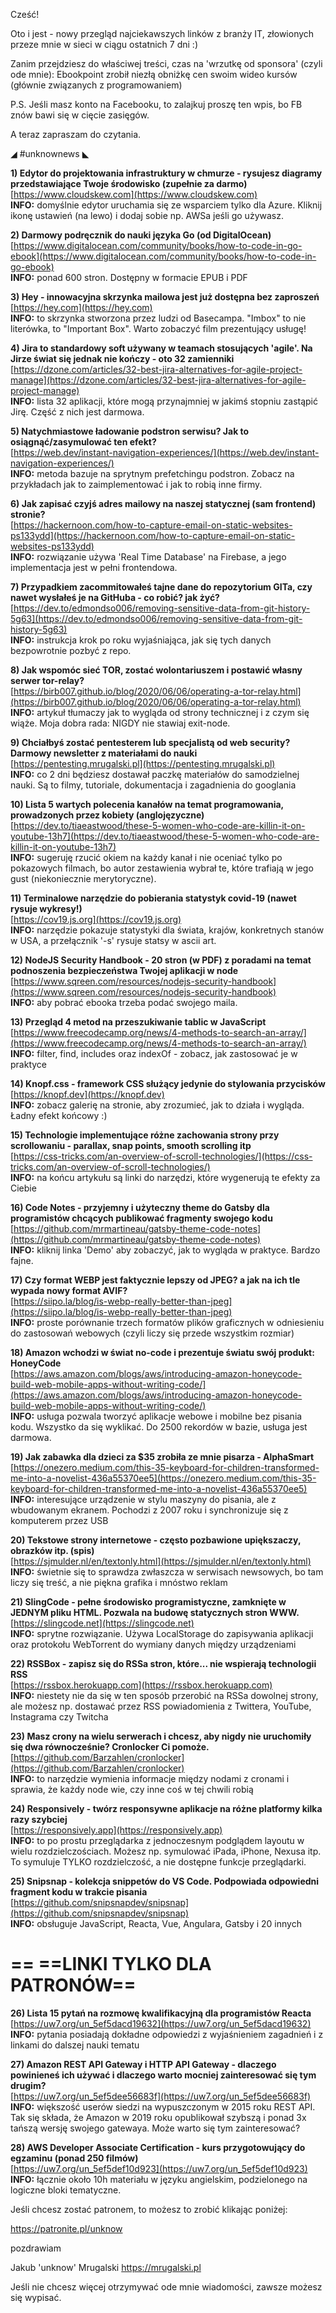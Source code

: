 Cześć!

Oto i jest - nowy przegląd najciekawszych linków z branży IT, złowionych przeze mnie w sieci w ciągu ostatnich 7 dni :)

Zanim przejdziesz do właściwej treści, czas na 'wrzutkę od sponsora' (czyli ode mnie):
Ebookpoint zrobił niezłą obniżkę cen swoim wideo kursów (głównie związanych z programowaniem)
 

P.S. Jeśli masz konto na Facebooku, to zalajkuj proszę ten wpis, bo FB znów bawi się w cięcie zasięgów.

 

A teraz zapraszam do czytania.

 

◢ #unknownews ◣


**1) Edytor do projektowania infrastruktury w chmurze - rysujesz diagramy przedstawiające Twoje środowisko (zupełnie za darmo)**  
[https://www.cloudskew.com](https://www.cloudskew.com)  
**INFO:** domyślnie edytor uruchamia się ze wsparciem tylko dla Azure. Kliknij ikonę ustawień (na lewo) i dodaj sobie np. AWSa jeśli go używasz.  


**2) Darmowy podręcznik do nauki języka Go (od DigitalOcean)**  
[https://www.digitalocean.com/community/books/how-to-code-in-go-ebook](https://www.digitalocean.com/community/books/how-to-code-in-go-ebook)  
**INFO:** ponad 600 stron. Dostępny w formacie EPUB i PDF  


**3) Hey - innowacyjna skrzynka mailowa jest już dostępna bez zaproszeń**  
[https://hey.com](https://hey.com)  
**INFO:** to skrzynka stworzona przez ludzi od Basecampa. "Imbox" to nie literówka, to "Important Box". Warto zobaczyć film prezentujący usługę!  


**4) Jira to standardowy soft używany w teamach stosujących 'agile'. Na Jirze świat się jednak nie kończy - oto 32 zamienniki**  
[https://dzone.com/articles/32-best-jira-alternatives-for-agile-project-manage](https://dzone.com/articles/32-best-jira-alternatives-for-agile-project-manage)  
**INFO:** lista 32 aplikacji, które mogą przynajmniej w jakimś stopniu zastąpić Jirę. Część z nich jest darmowa.  


**5) Natychmiastowe ładowanie podstron serwisu? Jak to osiągnąć/zasymulować ten efekt?**  
[https://web.dev/instant-navigation-experiences/](https://web.dev/instant-navigation-experiences/)  
**INFO:** metoda bazuje na sprytnym prefetchingu podstron. Zobacz na przykładach jak to zaimplementować i jak to robią inne firmy.  


**6) Jak zapisać czyjś adres mailowy na naszej statycznej (sam frontend) stronie?**  
[https://hackernoon.com/how-to-capture-email-on-static-websites-ps133ydd](https://hackernoon.com/how-to-capture-email-on-static-websites-ps133ydd)  
**INFO:** rozwiązanie używa 'Real Time Database' na Firebase, a jego implementacja jest w pełni frontendowa.  


**7) Przypadkiem zacommitowałeś tajne dane do repozytorium GITa, czy nawet wysłałeś je na GitHuba - co robić? jak żyć?**  
[https://dev.to/edmondso006/removing-sensitive-data-from-git-history-5g63](https://dev.to/edmondso006/removing-sensitive-data-from-git-history-5g63)  
**INFO:** instrukcja krok po roku wyjaśniająca, jak się tych danych bezpowrotnie pozbyć z repo.  


**8) Jak wspomóc sieć TOR, zostać wolontariuszem i postawić własny serwer tor-relay?**  
[https://birb007.github.io/blog/2020/06/06/operating-a-tor-relay.html](https://birb007.github.io/blog/2020/06/06/operating-a-tor-relay.html)  
**INFO:** artykuł tłumaczy jak to wygląda od strony technicznej i z czym się wiąże. Moja dobra rada: NIGDY nie stawiaj exit-node.  


**9) Chciałbyś zostać pentesterem lub specjalistą od web security? Darmowy newsletter z materiałami do nauki**  
[https://pentesting.mrugalski.pl](https://pentesting.mrugalski.pl)  
**INFO:** co 2 dni będziesz dostawał paczkę materiałów do samodzielnej nauki. Są to filmy, tutoriale, dokumentacja i zagadnienia do googlania  


**10) Lista 5 wartych polecenia kanałów na temat programowania, prowadzonych przez kobiety (anglojęzyczne)**  
[https://dev.to/tiaeastwood/these-5-women-who-code-are-killin-it-on-youtube-13h7](https://dev.to/tiaeastwood/these-5-women-who-code-are-killin-it-on-youtube-13h7)  
**INFO:** sugeruję rzucić okiem na każdy kanał i nie oceniać tylko po pokazowych filmach, bo autor zestawienia wybrał te, które trafiają w jego gust (niekoniecznie merytoryczne).  


**11) Terminalowe narzędzie do pobierania statystyk covid-19 (nawet rysuje wykresy!)**  
[https://cov19.js.org](https://cov19.js.org)  
**INFO:** narzędzie pokazuje statystyki dla świata, krajów, konkretnych stanów w USA, a przełącznik '-s' rysuje statsy w ascii art.  


**12) NodeJS Security Handbook - 20 stron (w PDF) z poradami na temat podnoszenia bezpieczeństwa Twojej aplikacji w node**  
[https://www.sqreen.com/resources/nodejs-security-handbook](https://www.sqreen.com/resources/nodejs-security-handbook)  
**INFO:** aby pobrać ebooka trzeba podać swojego maila.  


**13) Przegląd 4 metod na przeszukiwanie tablic w JavaScript**  
[https://www.freecodecamp.org/news/4-methods-to-search-an-array/](https://www.freecodecamp.org/news/4-methods-to-search-an-array/)  
**INFO:** filter, find, includes oraz indexOf - zobacz, jak zastosować je w praktyce  


**14) Knopf.css - framework CSS służący jedynie do stylowania przycisków**  
[https://knopf.dev](https://knopf.dev)  
**INFO:** zobacz galerię na stronie, aby zrozumieć, jak to działa i wygląda. Ładny efekt końcowy :)  


**15) Technologie implementujące różne zachowania strony przy scrollowaniu - parallax, snap points, smooth scrolling itp**  
[https://css-tricks.com/an-overview-of-scroll-technologies/](https://css-tricks.com/an-overview-of-scroll-technologies/)  
**INFO:** na końcu artykułu są linki do narzędzi, które wygenerują te efekty za Ciebie  


**16) Code Notes - przyjemny i użyteczny theme do Gatsby dla programistów chcących publikować fragmenty swojego kodu**  
[https://github.com/mrmartineau/gatsby-theme-code-notes](https://github.com/mrmartineau/gatsby-theme-code-notes)  
**INFO:** kliknij linka 'Demo' aby zobaczyć, jak to wygląda w praktyce. Bardzo fajne.  


**17) Czy format WEBP jest faktycznie lepszy od JPEG? a jak na ich tle wypada nowy format AVIF?**  
[https://siipo.la/blog/is-webp-really-better-than-jpeg](https://siipo.la/blog/is-webp-really-better-than-jpeg)  
**INFO:** proste porównanie trzech formatów plików graficznych w odniesieniu do zastosowań webowych (czyli liczy się przede wszystkim rozmiar)  


**18) Amazon wchodzi w świat no-code i prezentuje światu swój produkt: HoneyCode**  
[https://aws.amazon.com/blogs/aws/introducing-amazon-honeycode-build-web-mobile-apps-without-writing-code/](https://aws.amazon.com/blogs/aws/introducing-amazon-honeycode-build-web-mobile-apps-without-writing-code/)  
**INFO:** usługa pozwala tworzyć aplikacje webowe i mobilne bez pisania kodu. Wszystko da się wyklikać. Do 2500 rekordów w bazie, usługa jest darmowa.  


**19) Jak zabawka dla dzieci za $35 zrobiła ze mnie pisarza - AlphaSmart**  
[https://onezero.medium.com/this-35-keyboard-for-children-transformed-me-into-a-novelist-436a55370ee5](https://onezero.medium.com/this-35-keyboard-for-children-transformed-me-into-a-novelist-436a55370ee5)  
**INFO:** interesujące urządzenie w stylu maszyny do pisania, ale z wbudowanym ekranem. Pochodzi z 2007 roku i synchronizuje się z komputerem przez USB  


**20) Tekstowe strony internetowe - często pozbawione upiększaczy, obrazków itp. (spis)**  
[https://sjmulder.nl/en/textonly.html](https://sjmulder.nl/en/textonly.html)  
**INFO:** świetnie się to sprawdza zwłaszcza w serwisach newsowych, bo tam liczy się treść, a nie piękna grafika i mnóstwo reklam  


**21) SlingCode - pełne środowisko programistyczne, zamknięte w JEDNYM pliku HTML. Pozwala na budowę statycznych stron WWW.**  
[https://slingcode.net](https://slingcode.net)  
**INFO:** sprytne rozwiązanie. Używa LocalStorage do zapisywania aplikacji oraz protokołu WebTorrent do wymiany danych między urządzeniami  


**22) RSSBox - zapisz się do RSSa stron, które... nie wspierają technologii RSS**  
[https://rssbox.herokuapp.com](https://rssbox.herokuapp.com)  
**INFO:** niestety nie da się w ten sposób przerobić na RSSa dowolnej strony, ale możesz np. dostawać przez RSS powiadomienia z Twittera, YouTube, Instagrama czy Twitcha  


**23) Masz crony na wielu serwerach i chcesz, aby nigdy nie uruchomiły się dwa równocześnie? Cronlocker Ci pomoże.**  
[https://github.com/Barzahlen/cronlocker](https://github.com/Barzahlen/cronlocker)  
**INFO:** to narzędzie wymienia informacje między nodami z cronami i sprawia, że każdy node wie, czy inne coś w tej chwili robią  


**24) Responsively - twórz responsywne aplikacje na różne platformy kilka razy szybciej**  
[https://responsively.app](https://responsively.app)  
**INFO:** to po prostu przeglądarka z jednoczesnym podglądem layoutu w wielu rozdzielczościach. Możesz np. symulować iPada, iPhone, Nexusa itp. To symuluje TYLKO rozdzielczość, a nie dostępne funkcje przeglądarki.  


**25) Snipsnap - kolekcja snippetów do VS Code. Podpowiada odpowiedni fragment kodu w trakcie pisania**  
[https://github.com/snipsnapdev/snipsnap](https://github.com/snipsnapdev/snipsnap)  
**INFO:** obsługuje JavaScript, Reacta, Vue, Angulara, Gatsby i 20 innych  


== **==LINKI TYLKO DLA PATRONÓW==**
 ==

**26) Lista 15 pytań na rozmowę kwalifikacyjną dla programistów Reacta**  
[https://uw7.org/un_5ef5dacd19632](https://uw7.org/un_5ef5dacd19632)  
**INFO:** pytania posiadają dokładne odpowiedzi z wyjaśnieniem zagadnień i z linkami do dalszej nauki tematu  


**27) Amazon REST API Gateway i HTTP API Gateway - dlaczego powinieneś ich używać i dlaczego warto mocniej zainteresować się tym drugim?**  
[https://uw7.org/un_5ef5dee56683f](https://uw7.org/un_5ef5dee56683f)  
**INFO:** większość userów siedzi na wypuszczonym w 2015 roku REST API. Tak się składa, że Amazon w 2019 roku opublikował szybszą i ponad 3x tańszą wersję swojego gatewaya. Może warto się tym zainteresować?  


**28) AWS Developer Associate Certification - kurs przygotowujący do egzaminu (ponad 250 filmów)**  
[https://uw7.org/un_5ef5def10d923](https://uw7.org/un_5ef5def10d923)  
**INFO:** łącznie około 10h materiału w języku angielskim, podzielonego na logiczne bloki tematyczne.  


 

Jeśli chcesz zostać patronem, to możesz to zrobić klikając poniżej:

https://patronite.pl/unknow

 
pozdrawiam

Jakub 'unknow' Mrugalski
https://mrugalski.pl
 

Jeśli nie chcesz więcej otrzymywać ode mnie wiadomości, zawsze możesz się wypisać.